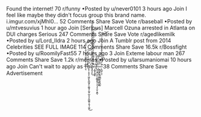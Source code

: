 Found the internet!
70
r/funny
•Posted by
u/never0101
3 hours ago
Join
I feel like maybe they didn't focus group this brand name.
i.imgur.com/xjMhl0...
52 Comments
Share
Save
Vote
r/baseball
•Posted by
u/mtvesuvius
1 hour ago
Join
[Serious] Marcell Ozuna arrested in Atlanta on DUI charges
Serious
247 Comments
Share
Save
Vote
r/agedlikemilk
•Posted by
u/Lord_Ildra
2 hours ago
Join
A Tumblr post from 2014
Celebrities
SEE FULL IMAGE
114 Comments
Share
Save
16.5k
r/Bossfight
•Posted by
u/RoomilyFast55
7 hours ago
3
Join
Exteme labour man
267 Comments
Share
Save
1.2k
r/memes
•Posted by
u/larsumaniomai
10 hours ago
Join
Can't wait to apply as T̶̛̤̖̾͒̈́͌̈́̔̄̇̐͛̀̇̈̍̆͘͝͠͝h̴̢̨̦̭̖͓̜͖͈̙̭̪̼̘̙̮̮̺̘͓̰̬̦̺̠̥̗̭̲͚͈͕͍̘̩̲̭̄̽̌̈́̈́̔͛̏̔̚̕͜͝͠ȩ̴̼͎̗̙́̂͛̑͑͆̓̍̃͛̄͒͑͗̈́̽̾̍̊̀̑̀̾̐̑̀͌̀͌̌͗̽̐̚͘͜ ̵̛͎͚̯̜̪̬́̐̈́̏͑̅̄̏̿͗̓̿͐̏͌̂̌͋̈́͆̔̐͗͘͘͝͠ͅ-̸̢̡̧̡̛̣̱̦̯͔͇͓͈̖̦̗͉̹̥̫̗̣̱̪͗͆́̀͌̎̅͝ͅ-̵̢͈̼͖̩̼̹̞̤̝̪̘̺̙͖̯̾̾̅̈̓́͝-̵͔̖̹̥̗͙̭̫̪͔̤͙̹̭̫̠̇̐̽͑͝-̵̨̛̛̪̰̹͉̩͑̍̉͆̀̾̈́̑̌̾̆̽̆̍̓̄͗̈́͌͗̈́͘͘͝͝͝
38 Comments
Share
Save
Advertisement
